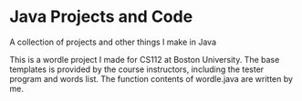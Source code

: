 # Java Projects and Code
 A collection of projects and other things I make in Java 

This is a wordle project I made for CS112 at Boston University.
The base templates is provided by the course instructors, including the tester program and words list.
The function contents of wordle.java are written by me.
